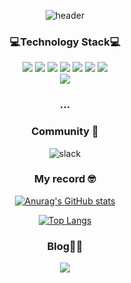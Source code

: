 <div align='center'>
  
![header](https://capsule-render.vercel.app/api?type=waving&color=auto&height=300&section=header&text=😎Yongveloper%20GitHub&fontSize=70&desc=Frontend%20Developer&animation=scaleIn&fontAlign=50&fontAlignY=35)
  
### 💻Technology Stack💻
 <div align='center'>
<img src="https://img.shields.io/badge/HTML5-E34F26?style=flat-square&logo=HTML5&logoColor=white"/>
<img src="https://img.shields.io/badge/CSS3-1572B6?style=flat-square&logo=CSS3&logoColor=white"/>
<img src="https://img.shields.io/badge/JavaScript-F7DF1E?style=flat-square&logo=JavaScript&logoColor=white"/>
<img src="https://img.shields.io/badge/TypeScript-3178C6?style=flat-square&logo=TypeScript&logoColor=white"/>
<img src="https://img.shields.io/badge/React-61DAFB?style=flat-square&logo=React&logoColor=white"/>
<img src="https://img.shields.io/badge/Next.js-gray?style=flat-square&logo=Next.js"/>   
<img src="https://img.shields.io/badge/Redux-764ABC?style=flat-square&logo=Redux&logoColor=white"/>
<br/>
<img src="https://img.shields.io/badge/Node.js-339933?style=flat-square&logo=Node.js&logoColor=white" />
</div/>
   
### ...

### Community 🤹   
<div align='center'>
  <img src="https://img.shields.io/badge/slack-4A154B?style=flat-square&logo=slack&logoColor=white" alt="slack"/>
 </div>
<p></p>

### My record 🤓
  
[![Anurag's GitHub stats](https://github-readme-stats.vercel.app/api?username=Yongveloper&&count_private=true&a&show_icons=true&theme=chartreuse-dark)](https://github.com/anuraghazra/github-readme-stats)

[![Top Langs](https://github-readme-stats.vercel.app/api/top-langs/?username=Yongveloper&layout=compact&theme=chartreuse-dark)](https://github.com/anuraghazra/github-readme-stats)


### Blog👩‍💻

<div align='center'>
   <a href="https://yong-nyong.tistory.com/"><img src="https://img.shields.io/badge/Tistory-E97627?style=flat-square&logo=t-mobile&logoColor=white"/></a>
</div>
</div>
</div>
